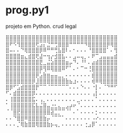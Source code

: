 # prog.py1
projeto em Python.
crud legal 









⣿⣿⣿⣿⣿⣿⣿⣿⣿⣿⣿⣿⣿⣿⣿⣿⣿⣿⣿⣿⣿⣿⣿⣿⣿⣿⣿⣿⣿⣿
⣿⠟⠫⢻⣿⣿⣿⣿⢟⣩⡍⣙⠛⢛⣿⣿⣿⠛⠛⠛⠛⠻⣿⣿⣿⣿⣿⡿⢿⣿
⣿⠤⠄⠄⠙⢿⣿⣿⣿⡿⠿⠛⠛⢛⣧⣿⠇⠄⠂⠄⠄⠄⠘⣿⣿⣿⣿⠁⠄⢻
⣿⣿⣿⣿⣶⣄⣾⣿⢟⣼⠒⢲⡔⣺⣿⣧⠄⠄⣠⠤⢤⡀⠄⠟⠉⣠⣤⣤⣤⣾
⣿⣿⣿⣿⣿⣿⣿⣿⣿⣟⣀⣬⣵⣿⣿⣿⣶⡤⠙⠄⠘⠃⠄⣴⣾⣿⣿⣿⣿⣿
⣿⣿⣿⣿⣿⣿⣿⣿⣿⡿⢻⠿⢿⣿⣿⠿⠋⠁⠄⠂⠉⠒⢘⣿⣿⣿⣿⣿⣿⣿
⣿⣿⣿⣿⣿⣿⣿⣿⡿⣡⣷⣶⣤⣤⣀⡀⠄⠄⠄⠄⠄⠄⠄⣾⣿⣿⣿⣿⣿⣿
⣿⣿⣿⣿⣿⣿⣿⡿⣸⣿⣿⣿⣿⣿⣿⣿⣷⣦⣰⠄⠄⠄⠄⢾⠿⢿⣿⣿⣿⣿
⣿⡿⠋⣡⣾⣿⣿⣿⡟⠉⠉⠈⠉⠉⠉⠉⠉⠄⠄⠄⠑⠄⠄⠐⡇⠄⠈⠙⠛⠋
⠋⠄⣾⣿⣿⣿⣿⡿⠄⠄⠄⠄⠄⠄⠄⠄⠄⠄⠄⠄⠄⠄⠄⢠⡇⠄⠄⠄⠄⠄
⠄⢸⣿⣿⣿⣿⣿⣯⠄⢠⡀⠄⠄⠄⠄⠄⠄⠄⠄⣀⠄⠄⠄⠄⠁⠄⠄⠄⠄⠄
⠁⢸⣿⣿⣿⣿⣿⣯⣧⣬⣿⣤⣐⣂⣄⣀⣠⡴⠖⠈⠄⠄⠄⠄⠄⠄⠄⠄⠄⠄
⠈⠈⣿⣟⣿⣿⣿⣿⣿⣿⣿⣿⣽⣉⡉⠉⠈⠁⠄⠁⠄⠄⠄⠄⡂⠄⠄⠄⠄⠄
⠄⠄⠙⣿⣿⠿⣿⣿⣿⣿⣷⡤⠈⠉⠉⠁⠄⠄⠄⠄⠄⠄⠄⠠⠔⠄⠄⠄⠄⠄
⠄⠄⠄⡈⢿⣷⣿⣿⢿⣿⣿⣷⡦⢤⡀⠄⠄⠄⠄⠄⠄⢐⣠⡿⠁⠄⠄⠄⠄⠄
